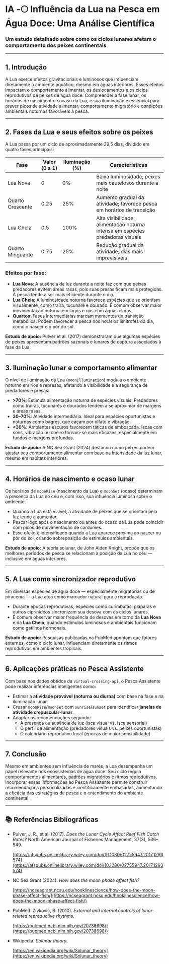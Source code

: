 # IA -🌕 Influência da Lua na Pesca em Água Doce: Uma Análise Científica

### Um estudo detalhado sobre como os ciclos lunares afetam o comportamento dos peixes continentais

---

## 1. Introdução

A Lua exerce efeitos gravitacionais e luminosos que influenciam diretamente o ambiente aquático, mesmo em águas interiores. Esses efeitos impactam o comportamento alimentar, os deslocamentos e os ciclos reprodutivos de peixes de água doce. Compreender a fase lunar, os horários de nascimento e ocaso da Lua, e sua iluminação é essencial para prever picos de atividade alimentar, comportamento migratório e condições ambientais noturnas favoráveis à pesca.

---

## 2. Fases da Lua e seus efeitos sobre os peixes

A Lua passa por um ciclo de aproximadamente 29,5 dias, dividido em quatro fases principais:

| Fase | Valor (0 a 1) | Iluminação (%) | Características |
| --- | --- | --- | --- |
| Lua Nova | 0 | 0% | Baixa luminosidade; peixes mais cautelosos durante a noite |
| Quarto Crescente | 0.25 | 25% | Aumento gradual da atividade; favorece pesca em horários de transição |
| Lua Cheia | 0.5 | 100% | Alta visibilidade; alimentação noturna intensa em espécies predadoras visuais |
| Quarto Minguante | 0.75 | 25% | Redução gradual da atividade; dias mais imprevisíveis |

### Efeitos por fase:

- **Lua Nova**: A ausência de luz durante a noite faz com que peixes predadores evitem áreas rasas, pois suas presas ficam mais protegidas. A pesca tende a ser mais eficiente durante o dia.
- **Lua Cheia**: A luminosidade noturna favorece espécies que se orientam visualmente, como traíra, tucunaré e dourado. É comum observar maior movimentação noturna em lagos e rios com águas claras.
- **Quartos**: Fases intermediárias marcam momentos de transição metabólica. Podem favorecer a pesca nos horários limítrofes do dia, como o nascer e o pôr do sol.

**Estudo de apoio:** Pulver et al. (2017) demonstraram que algumas espécies de peixes apresentam padrões sazonais e lunares de captura associados à fase da Lua.

---

## 3. Iluminação lunar e comportamento alimentar

O nível de iluminação da Lua (`moonIllumination`) modula o ambiente noturno em rios e represas, afetando a visibilidade e a segurança de predadores e presas:

- **>70%**: Estimula alimentação noturna de espécies visuais. Predadores como traíras, tucunarés e dourados tendem a se aproximar de margens e áreas rasas.
- **30–70%**: Atividade intermediária. Ideal para espécies oportunistas e noturnas como bagres, que caçam por olfato e vibração.
- **<30%**: Ambientes escuros favorecem táticas de emboscada. Iscas com sons, vibração ou cheiro tornam-se mais eficazes, especialmente em fundos e margens profundas.

**Estudo de apoio:** A NC Sea Grant (2024) destacou como peixes podem ajustar seu comportamento alimentar com base na intensidade da luz lunar, mesmo em habitats interiores.

---

## 4. Horários de nascimento e ocaso lunar

Os horários de `moonRise` (nascimento da Lua) e `moonSet` (ocaso) determinam a presença da Lua no céu e, com isso, sua influência luminosa sobre o ambiente.

- Quando a Lua está visível, a atividade de peixes que se orientam pela luz tende a aumentar.
- Pescar logo após o nascimento ou antes do ocaso da Lua pode coincidir com picos de movimentação de cardumes.
- Esse efeito é intensificado quando a Lua aparece próxima ao nascer ou pôr do sol, criando sobreposição de estímulos ambientais.

**Estudo de apoio:** A teoria solunar, de John Alden Knight, propõe que os melhores períodos de pesca se relacionam à posição da Lua no céu — inclusive em águas interiores.

---

## 5. A Lua como sincronizador reprodutivo

Em diversas espécies de água doce — especialmente migratórias ou de piracema — a Lua atua como marcador natural para a reprodução.

- Durante épocas reprodutivas, espécies como curimbatás, piaparas e outros ciprinídeos sincronizam sua desova com os ciclos lunares.
- É comum observar maior frequência de desovas em torno da **Lua Nova** e da **Lua Cheia**, quando estímulos luminosos e ambientais funcionam como gatilhos hormonais.

**Estudo de apoio:** Pesquisas publicadas na PubMed apontam que fatores externos, como o ciclo lunar, influenciam diretamente os ritmos reprodutivos em ambientes tropicais.

---

## 6. Aplicações práticas no Pesca Assistente

Com base nos dados obtidos da `virtual-crossing-api`, o Pesca Assistente pode realizar inferências inteligentes como:

- Estimar a **atividade provável (noturna ou diurna)** com base na fase e na iluminação lunar.
- Cruzar `moonRise`/`moonSet` com `sunrise`/`sunset` para identificar **janelas de atividade crepuscular-lunar**.
- Adaptar as recomendações segundo:
    - A presença ou ausência de luz (isca visual vs. isca sensorial)
    - O perfil de alimentação (predadores visuais vs. peixes oportunistas)
    - O calendário reprodutivo local (épocas de maior sensibilidade)

---

## 7. Conclusão

Mesmo em ambientes sem influência de marés, a Lua desempenha um papel relevante nos ecossistemas de água doce. Seu ciclo regula comportamentos alimentares, padrões migratórios e ritmos reprodutivos. Incorporar essas informações ao Pesca Assistente permite construir recomendações personalizadas e cientificamente embasadas, aumentando a eficácia das estratégias de pesca e o entendimento do ambiente continental.

---

## 📚 Referências Bibliográficas

- Pulver, J. R., et al. (2017). *Does the Lunar Cycle Affect Reef Fish Catch Rates?* North American Journal of Fisheries Management, 37(3), 536–549.
    
    [https://afspubs.onlinelibrary.wiley.com/doi/10.1080/02755947.2017.1293574](https://afspubs.onlinelibrary.wiley.com/doi/10.1080/02755947.2017.1293574)
    
- NC Sea Grant (2024). *How does the moon phase affect fish?*
    
    [https://ncseagrant.ncsu.edu/hooklinescience/how-does-the-moon-phase-affect-fish/](https://ncseagrant.ncsu.edu/hooklinescience/how-does-the-moon-phase-affect-fish/)
    
- PubMed. Zivkovic, B. (2010). *External and internal controls of lunar-related reproductive rhythms.*
    
    [https://pubmed.ncbi.nlm.nih.gov/20738698/](https://pubmed.ncbi.nlm.nih.gov/20738698/)
    
- Wikipedia. *Solunar theory.*
    
    [https://en.wikipedia.org/wiki/Solunar_theory](https://en.wikipedia.org/wiki/Solunar_theory)